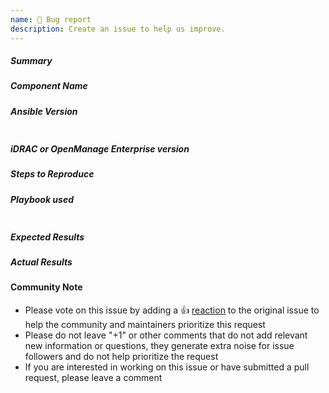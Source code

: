 ```yaml
---
name: 🐛 Bug report
description: Create an issue to help us improve.
---
```


##### Summary
<!--- Write a brief summary of the issue, including rationale and design decisions. -->


##### Component Name
<!--- Write the short name of the module, plugin, task, or feature. -->

<!--- HINT: ome_firmware, idrac_bios -->


##### Ansible Version
<!--- Paste verbatim command output below. -->
```paste below

```


##### iDRAC or OpenManage Enterprise version
<!--- Describe the version details of the iDRAC, OpenManage Enterprise 
or OpenManage Enterprise Modular. -->
<!--- HINT: PowerEdge R640, 
      iDRAC version 3.30.30.00
      OME version 3.5.0, MX740c
      OME-M version 1.20.10 -->


##### Steps to Reproduce
<!--- Provide exact steps on how to reproduce the issue, using a minimal test case. -->


##### Playbook used
<!--- Paste the playbook used below. Remove the sensitive information from the playbook. -->
```paste below

```


##### Expected Results
<!--- Describe the expected behavior after running the steps. -->


##### Actual Results
<!--- Describe the actual or unexpected outcome. If possible, run with extra 
verbosity (`-vvvv`). -->


#### Community Note

* Please vote on this issue by adding a 👍 [reaction](https://blog.github.com/2016-03-10-add-reactions-to-pull-requests-issues-and-comments/) 
  to the original issue to help the community and maintainers prioritize this request
* Please do not leave "+1" or other comments that do not add relevant new information or questions, 
  they generate extra noise for issue followers and do not help prioritize the request
* If you are interested in working on this issue or have submitted a pull request, please leave a comment